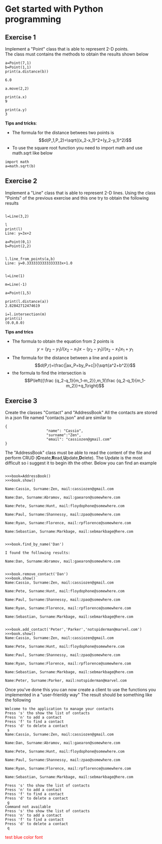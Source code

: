 Get started with Python programming
===================================

Exercise 1
---
Implement a "Point" class that is able to represent 2-D points.  
The class must contains the methods to obtain the results shown below
~~~
a=Point(7,1)
b=Point(1,1)
print(a.distance(b))
​
6.0

a.move(2,2)

print(a.x)
9

print(a.y)
3
~~~

**Tips and tricks**:
* The formula for the distance betwees two points is  
$$d(P_1,P_2)=\sqrt{(x_2-x_1)^2+(y_2-y_1)^2}$$
* To use the square root function you need to import math and use math.sqrt like below
~~~
import math
a=math.sqrt(b)
~~~

Exercise 2
---
Implement a "Line" class that is able to represent 2-D lines.
Using the class "Points" of the previous exercise and this one try to obtain the following results

~~~
​
l=Line(3,2)

l
print(l)
Line: y=3x+2

a=Point(0,1)
b=Point(2,2)

​
l.line_from_points(a,b)
Line: y=0.3333333333333333x+1.0


l=Line(1)

m=Line(-1)

a=Point(1,5)

print(l.distance(a))
2.82842712474619

i=l.intersection(m)
print(i)
(0.0,0.0)
~~~
**Tips and trics**
* The formula to obtain the equation from 2 points is
$$ y=(y_2-y_1)/(x_2-x_1)x-(y_2-y_1)/(x_2-x_1)x_1+y_1$$ 
* The formula for the distance between a line and a point is 
$$d(P,r)=\frac{|ax_P+by_P+c|}{\sqrt{a^2+b^2}}$$
* the formula to find the intersection is
$$P\left({\frac {q_2-q_1}{m_1-m_2}},m_1{\frac {q_2-q_1}{m_1-m_2}}+q_1\right)$$


Exercise 3
---
Create the classes "Contact" and "AddressBook"
All the contacts are stored in a json file named "contacts.json" and are similar to
~~~
{
                   "name": "Cassio",
                   "surname":"Zen",
                   "email": "cassiozen@gmail.com"
}
~~~
The "AddressBook" class must be able to read the content of the file and perform CRUD (**C**reate,**R**ead,**U**pdate,**D**elete). The Update is the most difficult so i suggest it to begin ith the other. Below you can find an example

~~~

>>>book=AddressBook()
>>>book.show()

Name:Cassio, Surname:Zen, mail:cassiozen@gmail.com

Name:Dan, Surname:Abramov, mail:gaearon@somewhere.com

Name:Pete, Surname:Hunt, mail:floydophone@somewhere.com

Name:Paul, Surname:Shannessy, mail:zpao@somewhere.com

Name:Ryan, Surname:Florence, mail:rpflorence@somewhere.com

Name:Sebastian, Surname:Markbage, mail:sebmarkbage@here.com


>>>book.find_by_name('Dan')

I found the following results:

Name:Dan, Surname:Abramov, mail:gaearon@somewhere.com


>>>book.remove_contact('Dan')
>>>book.show()
Name:Cassio, Surname:Zen, mail:cassiozen@gmail.com

Name:Pete, Surname:Hunt, mail:floydophone@somewhere.com

Name:Paul, Surname:Shannessy, mail:zpao@somewhere.com

Name:Ryan, Surname:Florence, mail:rpflorence@somewhere.com

Name:Sebastian, Surname:Markbage, mail:sebmarkbage@here.com


>>>book.add_contact('Peter','Parker','notspiderman@marvel.com')
>>>book.show()
Name:Cassio, Surname:Zen, mail:cassiozen@gmail.com

Name:Pete, Surname:Hunt, mail:floydophone@somewhere.com

Name:Paul, Surname:Shannessy, mail:zpao@somewhere.com

Name:Ryan, Surname:Florence, mail:rpflorence@somewhere.com

Name:Sebastian, Surname:Markbage, mail:sebmarkbage@here.com

Name:Peter, Surname:Parker, mail:notspiderman@marvel.com
~~~

Once you've done this you can now create a client to use the functions you implemented in a "user-frienldy way"
The result should be something like the following
~~~
Welcome to the application to manage your contacts
Press 's' tho show the list of contacts
Press 'n' to add a contact
Press 'f' to find a contact
Press 'd' to delete a contact
 s
Name:Cassio, Surname:Zen, mail:cassiozen@gmail.com

Name:Dan, Surname:Abramov, mail:gaearon@somewhere.com

Name:Pete, Surname:Hunt, mail:floydophone@somewhere.com

Name:Paul, Surname:Shannessy, mail:zpao@somewhere.com

Name:Ryan, Surname:Florence, mail:rpflorence@somewhere.com

Name:Sebastian, Surname:Markbage, mail:sebmarkbage@here.com

Press 's' tho show the list of contacts
Press 'n' to add a contact
Press 'f' to find a contact
Press 'd' to delete a contact
 g
Command not available
Press 's' tho show the list of contacts
Press 'n' to add a contact
Press 'f' to find a contact
Press 'd' to delete a contact
 q
 ~~~
<font color='red'>test blue color font</font>



